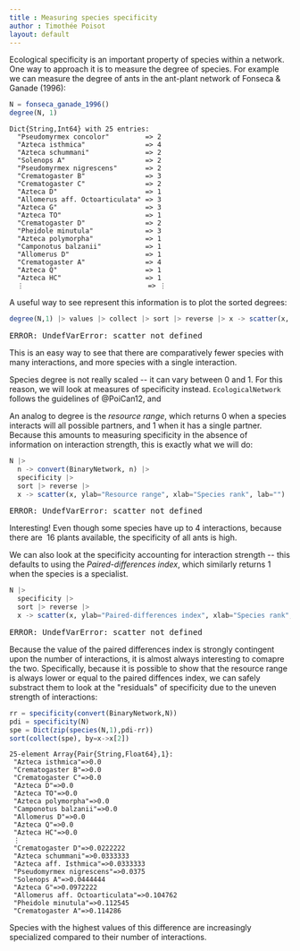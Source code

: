 ```yaml
---
title : Measuring species specificity
author : Timothée Poisot
layout: default
---
```






Ecological specificity is an important property of species within a network. One
way to approach it is to measure the degree of species. For example we can
measure the degree of ants in the ant-plant network of Fonseca & Ganade (1996):

````julia
N = fonseca_ganade_1996()
degree(N, 1)
````


````
Dict{String,Int64} with 25 entries:
  "Pseudomyrmex concolor"         => 2
  "Azteca isthmica"               => 4
  "Azteca schummani"              => 2
  "Solenops A"                    => 2
  "Pseudomyrmex nigrescens"       => 2
  "Crematogaster B"               => 3
  "Crematogaster C"               => 2
  "Azteca D"                      => 1
  "Allomerus aff. Octoarticulata" => 3
  "Azteca G"                      => 3
  "Azteca TO"                     => 1
  "Crematogaster D"               => 2
  "Pheidole minutula"             => 3
  "Azteca polymorpha"             => 1
  "Camponotus balzanii"           => 1
  "Allomerus D"                   => 1
  "Crematogaster A"               => 4
  "Azteca Q"                      => 1
  "Azteca HC"                     => 1
  ⋮                               => ⋮
````





A useful way to see represent this information is to plot the sorted degrees:

````julia
degree(N,1) |> values |> collect |> sort |> reverse |> x -> scatter(x, ylab="Species degree", xlab="Species rank", lab="")
````


<pre class="julia-error">
ERROR: UndefVarError: scatter not defined
</pre>




This is an easy way to see that there are comparatively fewer species with many
interactions, and more species with a single interaction.

Species degree is not really scaled -- it can vary between 0 and 1. For this
reason, we will look at measures of specificity instead. `EcologicalNetwork`
follows the guidelines of @PoiCan12, and 

An analog to degree is the *resource range*, which returns 0 when a species
interacts will all possible partners, and 1 when it has a single partner.
Because this amounts to measuring specificity in the absence of information on
interaction strength, this is exactly what we will do:

````julia
N |>
  n -> convert(BinaryNetwork, n) |>
  specificity |>
  sort |> reverse |>
  x -> scatter(x, ylab="Resource range", xlab="Species rank", lab="")
````


<pre class="julia-error">
ERROR: UndefVarError: scatter not defined
</pre>




Interesting! Even though some species have up to 
4 interactions, because there are 
16
plants available, the specificity of all ants is high.

We can also look at the specificity accounting for interaction strength -- this
defaults to using the *Paired-differences index*, which similarly returns 1 when
the species is a specialist.

````julia
N |>
  specificity |>
  sort |> reverse |>
  x -> scatter(x, ylab="Paired-differences index", xlab="Species rank", lab="")
````


<pre class="julia-error">
ERROR: UndefVarError: scatter not defined
</pre>




Because the value of the paired differences index is strongly contingent upon
the number of interactions, it is almost always interesting to comapre the two.
Specifically, because it is possible to show that the resource range is always
lower or equal to the paired diffences index, we can safely substract them to
look at the "residuals" of specificity due to the uneven strength of
interactions:

````julia
rr = specificity(convert(BinaryNetwork,N))
pdi = specificity(N)
spe = Dict(zip(species(N,1),pdi-rr))
sort(collect(spe), by=x->x[2])
````


````
25-element Array{Pair{String,Float64},1}:
 "Azteca isthmica"=>0.0                   
 "Crematogaster B"=>0.0                   
 "Crematogaster C"=>0.0                   
 "Azteca D"=>0.0                          
 "Azteca TO"=>0.0                         
 "Azteca polymorpha"=>0.0                 
 "Camponotus balzanii"=>0.0               
 "Allomerus D"=>0.0                       
 "Azteca Q"=>0.0                          
 "Azteca HC"=>0.0                         
 ⋮                                        
 "Crematogaster D"=>0.0222222             
 "Azteca schummani"=>0.0333333            
 "Azteca aff. Isthmica"=>0.0333333        
 "Pseudomyrmex nigrescens"=>0.0375        
 "Solenops A"=>0.0444444                  
 "Azteca G"=>0.0972222                    
 "Allomerus aff. Octoarticulata"=>0.104762
 "Pheidole minutula"=>0.112545            
 "Crematogaster A"=>0.114286
````





Species with the highest values of this difference are increasingly specialized
compared to their number of interactions.
